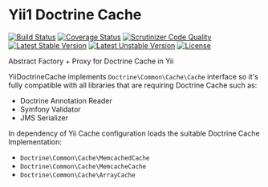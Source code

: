 Yii1 Doctrine Cache
======================

[![Build Status](https://travis-ci.org/urakozz/php-yii-doctrine-cache.svg?branch=master)](https://travis-ci.org/urakozz/php-yii-doctrine-cache)
[![Coverage Status](https://coveralls.io/repos/urakozz/php-yii-doctrine-cache/badge.png)](https://coveralls.io/r/urakozz/php-yii-doctrine-cache)
[![Scrutinizer Code Quality](https://scrutinizer-ci.com/g/urakozz/php-yii-doctrine-cache/badges/quality-score.png?b=master)](https://scrutinizer-ci.com/g/urakozz/php-yii-doctrine-cache/?branch=master)
[![Latest Stable Version](https://poser.pugx.org/kozz/yii-doctrine-cache/v/stable.svg)](https://packagist.org/packages/kozz/yii-doctrine-cache)
[![Latest Unstable Version](https://poser.pugx.org/kozz/yii-doctrine-cache/v/unstable.svg)](https://packagist.org/packages/kozz/yii-doctrine-cache)
[![License](http://img.shields.io/packagist/l/kozz/yii-doctrine-cache.svg)](https://packagist.org/packages/kozz/yii-doctrine-cache)

Abstract Factory + Proxy for Doctrine Cache in Yii

YiiDoctrineCache implements ```Doctrine\Common\Cache\Cache``` interface 
so it's fully compatible with all libraries that are requiring Doctrine Cache such as:

- Doctrine Annotation Reader
- Symfony Validator
- JMS Serializer

In dependency of Yii Cache configuration loads the suitable Doctrine Cache Implementation:

- ```Doctrine\Common\Cache\MemcachedCache```
- ```Doctrine\Common\Cache\MemcacheCache```
- ```Doctrine\Common\Cache\ArrayCache```


